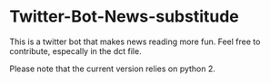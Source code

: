 # Twitter-Bot-News-substitude
This is a twitter bot that makes news reading more fun. Feel free to contribute, especally in the dct file.

Please note that the current version relies on python 2.